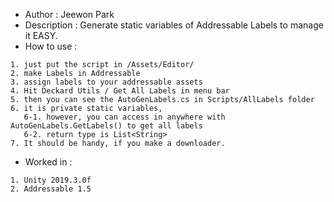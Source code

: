  * Author : Jeewon Park 
 * Description : Generate static variables of Addressable Labels to manage it EASY.
 * How to use : 
 ```
 1. just put the script in /Assets/Editor/ 
 2. make Labels in Addressable
 3. assign labels to your addressable assets
 4. Hit Deckard Utils / Get All Labels in menu bar
 5. then you can see the AutoGenLabels.cs in Scripts/AllLabels folder
 6. it is private static variables, 
    6-1. however, you can access in anywhere with AutoGenLabels.GetLabels() to get all labels 
    6-2. return type is List<String>
 7. It should be handy, if you make a downloader.
 ```
 * Worked in : 
 ```
 1. Unity 2019.3.0f
 2. Addressable 1.5
 ```
